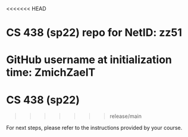 <<<<<<< HEAD
# CS 438 (sp22) repo for NetID: zz51

GitHub username at initialization time: ZmichZaelT
=======
# CS 438 (sp22)
>>>>>>> release/main

For next steps, please refer to the instructions provided by your course.
